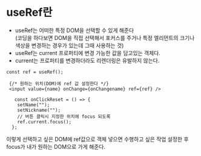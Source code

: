 # useRef란
- useRef는 어떠한 특정 DOM을 선택할 수 있게 해준다 <br/>
  (코딩을 하다보면 DOM을 직접 선택해서 포커스를 주거나 특정 엘리먼트의 크기나 색상을 변경하는 경우가 있는데 그때 사용하는 것)
- useRef는 current 프로퍼티에 변경 가능한 값을 담고있는 객체다.
- current는 프로퍼티를 변경하더라도 리렌더링은 유발하지 않는다.
  
  
```
const ref = useRef();

 {/* 원하는 위치(DOM)에 ref 값 설정한다 */}
 <input value={name} onChange={onChangename} ref={ref} />
 
   const onClickReset = () => {
    setName("");
    setNickname("");
    // 버튼 클릭시 지정한 위치에 focus 되도록
    ref.current.focus();
  };
```
  
  이렇게 선택하고 싶은 DOM에 ref값으로 객체 넣으면
  수행하고 싶은 작업 설정한 후 focus가 내가 원하는 DOM으로 가게 해준다.
